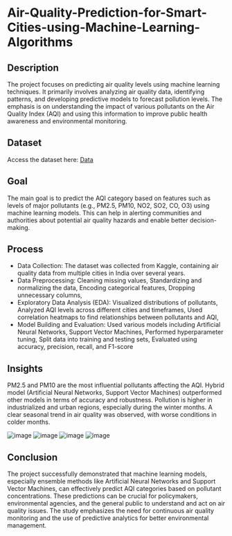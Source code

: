 # Air-Quality-Prediction-for-Smart-Cities-using-Machine-Learning-Algorithms

## Description
The project focuses on predicting air quality levels using machine learning techniques. It primarily involves analyzing air quality data, identifying patterns, and developing predictive models to forecast pollution levels. The emphasis is on understanding the impact of various pollutants on the Air Quality Index (AQI) and using this information to improve public health awareness and environmental monitoring.
## Dataset
Access the dataset here:
<a href = 'https://www.kaggle.com/code/alicankal/aqi-india-2015-2020-analysis'> Data </a>
## Goal
The main goal is to predict the AQI category based on features such as levels of major pollutants (e.g., PM2.5, PM10, NO2, SO2, CO, O3) using machine learning models. This can help in alerting communities and authorities about potential air quality hazards and enable better decision-making.
## Process
- Data Collection: The dataset was collected from Kaggle, containing air quality data from multiple cities in India over several years.
- Data Preprocessing:
Cleaning missing values,
Standardizing and normalizing the data,
Encoding categorical features,
Dropping unnecessary columns,
- Exploratory Data Analysis (EDA):
Visualized distributions of pollutants,
Analyzed AQI levels across different cities and timeframes,
Used correlation heatmaps to find relationships between pollutants and AQI,
- Model Building and Evaluation:
Used various models including Artificial Neural Networks, Support Vector Machines,
Performed hyperparameter tuning,
Split data into training and testing sets,
Evaluated using accuracy, precision, recall, and F1-score
## Insights
PM2.5 and PM10 are the most influential pollutants affecting the AQI.
Hybrid model (Artificial Neural Networks, Support Vector Machines) outperformed other models in terms of accuracy and robustness.
Pollution is higher in industrialized and urban regions, especially during the winter months.
A clear seasonal trend in air quality was observed, with worse conditions in colder months.

![image](https://github.com/user-attachments/assets/67ac24c6-e8ea-44bc-9cf1-6a7ac20c99e1)
![image](https://github.com/user-attachments/assets/cf640de8-692c-4142-bc53-e88447b19d07)
![image](https://github.com/user-attachments/assets/bd49400c-d753-4441-bd8b-9f2174b8d58d)
![image](https://github.com/user-attachments/assets/65cb7b8c-1340-4948-803d-5f1cd0eb910a)

## Conclusion
The project successfully demonstrated that machine learning models, especially ensemble methods like Artificial Neural Networks and Support Vector Machines, can effectively predict AQI categories based on pollutant concentrations. These predictions can be crucial for policymakers, environmental agencies, and the general public to understand and act on air quality issues. The study emphasizes the need for continuous air quality monitoring and the use of predictive analytics for better environmental management.


